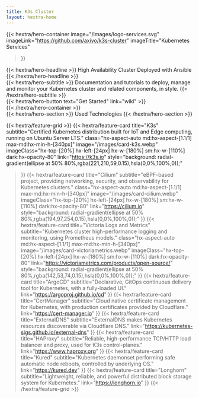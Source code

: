 ```yaml
---
title: K3s Cluster
layout: hextra-home
---
```


{{< hextra/hero-container
  image="/images/logo-services.svg"
  imageLink="https://github.com/axivo/k3s-cluster"
  imageTitle="Kubernetes Services"
>}}
<div class="hx-mt-6 hx-mb-6">
{{< hextra/hero-headline >}}
  High Availability Cluster Deployed with Ansible
{{< /hextra/hero-headline >}}
</div>

<div class="hx-mt-6 hx-mb-6">
{{< hextra/hero-subtitle >}}
  Documentation and tutorials to deploy, manage and monitor your
  Kubernetes cluster and related components, in style.
{{< /hextra/hero-subtitle >}}
</div>

<div class="hx-mt-6 hx-mb-6">
{{< hextra/hero-button text="Get Started" link="wiki" >}}
</div>
{{< /hextra/hero-container >}}

<div class="hx-mt-6 hx-mb-6">
{{< hextra/hero-section >}}
  Used Technologies
{{< /hextra/hero-section >}}
</div>

{{< hextra/feature-grid >}}
  {{< hextra/feature-card
    title="K3s"
    subtitle="Certified Kubernetes distribution built for IoT and Edge computing, running on Ubuntu Server LTS."
    class="hx-aspect-auto md:hx-aspect-[1.1/1] max-md:hx-min-h-[340px]"
    image="/images/card-k3s.webp"
    imageClass="hx-top-[20%] hx-left-[24px] hx-w-[180%] sm:hx-w-[110%] dark:hx-opacity-80"
    link="https://k3s.io"
    style="background: radial-gradient(ellipse at 50% 80%,rgba(221,210,59,0.15),hsla(0,0%,100%,0));"
  >}}
  {{< hextra/feature-card
    title="Cilium"
    subtitle="eBPF-based project, providing networking, security, and observability for Kubernetes clusters."
    class="hx-aspect-auto md:hx-aspect-[1.1/1] max-md:hx-min-h-[340px]"
    image="/images/card-cilium.webp"
    imageClass="hx-top-[20%] hx-left-[24px] hx-w-[180%] sm:hx-w-[110%] dark:hx-opacity-80"
    link="https://cilium.io"
    style="background: radial-gradient(ellipse at 50% 80%,rgba(194,97,254,0.15),hsla(0,0%,100%,0));"
  >}}
  {{< hextra/feature-card
    title="Victoria Logs and Metrics"
    subtitle="Kubernetes cluster high-performance logging and monitoring, using Prometheus models."
    class="hx-aspect-auto md:hx-aspect-[1.1/1] max-md:hx-min-h-[340px]"
    image="/images/card-victoriametrics.webp"
    imageClass="hx-top-[20%] hx-left-[24px] hx-w-[180%] sm:hx-w-[110%] dark:hx-opacity-80"
    link="https://victoriametrics.com/products/open-source/"
    style="background: radial-gradient(ellipse at 50% 80%,rgba(142,53,74,0.15),hsla(0,0%,100%,0));"
  >}}
  {{< hextra/feature-card
    title="ArgoCD"
    subtitle="Declarative, GitOps continuous delivery tool for Kubernetes, with a fully-loaded UI."
    link="https://argoproj.github.io/cd"
  >}}
  {{< hextra/feature-card
    title="CertManager"
    subtitle="Cloud native certificate management for Kubernetes, with production certificates provided by Cloudflare."
    link="https://cert-manager.io"
  >}}
  {{< hextra/feature-card
    title="ExternalDNS"
    subtitle="ExternalDNS makes Kubernetes resources discoverable via Cloudflare DNS."
    link="https://kubernetes-sigs.github.io/external-dns"
  >}}
  {{< hextra/feature-card
    title="HAProxy"
    subtitle="Reliable, high-performance TCP/HTTP load balancer and proxy, used for K3s control-planes."
    link="https://www.haproxy.org"
  >}}
  {{< hextra/feature-card
    title="Kured"
    subtitle="Kubernetes daemonset performing safe automatic node reboots, controlled by underlying OS."
    link="https://kured.dev"
  >}}
  {{< hextra/feature-card
    title="Longhorn"
    subtitle="Lightweight, reliable, and powerful distributed block storage system for Kubernetes."
    link="https://longhorn.io"
  >}}
{{< /hextra/feature-grid >}}
